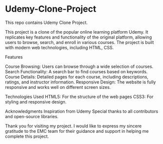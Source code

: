 # Udemy-Clone-Project
This repo contains Udemy Clone Project.

This project is a clone of the popular online learning platform Udemy. It replicates key features and functionality of the original platform, allowing users to browse, search, and enroll in various courses. The project is built with modern web technologies, including HTML, CSS.

Features

Course Browsing: Users can browse through a wide selection of courses.
Search Functionality: A search bar to find courses based on keywords.
Course Details: Detailed pages for each course, including descriptions, ratings, and instructor information.
Responsive Design: The website is fully responsive and works well on different screen sizes.

Technologies Used
HTML5: For the structure of the web pages
CSS3: For styling and responsive design.

Acknowledgments
Inspiration from Udemy
Special thanks to all contributors and open-source libraries.


Thank you for visiting my project. I would like to express my sincere gratitude to the EMC team for their guidance and support in helping me complete this project.
